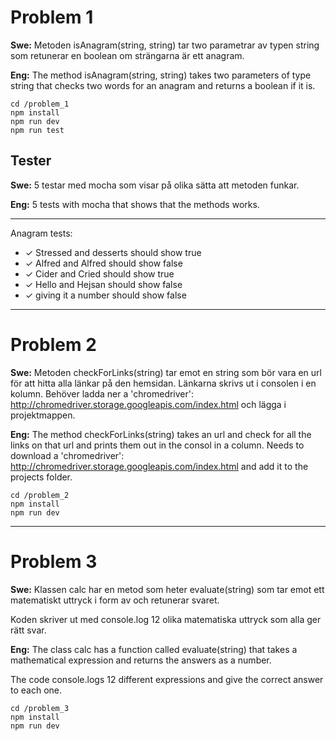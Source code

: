 # Problem 1
**Swe:**
Metoden isAnagram(string, string) tar two parametrar av typen string som retunerar en boolean om strängarna är ett anagram.

**Eng:**
The method isAnagram(string, string) takes two parameters of type string that checks two words for an anagram and returns a boolean if it is.
```
cd /problem_1
npm install
npm run dev
npm run test
```
## Tester
**Swe:**
5 testar med mocha som visar på olika sätta att metoden funkar.

**Eng:**
5 tests with mocha that shows that the methods works.

-------
Anagram tests:
-    ✓ Stressed and desserts should show true
-    ✓ Alfred and Alfred should show false
-    ✓ Cider and Cried should show true
-    ✓ Hello and Hejsan should show false
-    ✓ giving it a number should show false
-----

# Problem 2

**Swe:**
Metoden checkForLinks(string) tar emot en string som bör vara en url för att hitta alla länkar på den hemsidan.
Länkarna skrivs ut i consolen i en kolumn.
Behöver ladda ner a 'chromedriver':
<http://chromedriver.storage.googleapis.com/index.html>
och lägga i projektmappen.

**Eng:**
The method checkForLinks(string) takes an url and check for all the links on that url and prints them out in the consol in a column.
Needs to download a 'chromedriver':
<http://chromedriver.storage.googleapis.com/index.html>
and add it to the projects folder.

```
cd /problem_2
npm install
npm run dev
```
----
# Problem 3

**Swe:**
Klassen calc har en metod som heter evaluate(string) som tar emot ett matematiskt uttryck i form av  och retunerar svaret.

Koden skriver ut med console.log 12 olika matematiska uttryck som alla ger rätt svar.

**Eng:**
The class calc has a function called evaluate(string) that takes a mathematical expression and returns the answers as a number.

The code console.logs 12 different expressions and give the correct answer to each one.

```
cd /problem_3
npm install
npm run dev
```